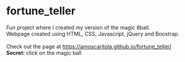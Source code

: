 # fortune_teller

Fun project where I created my version of the magic 8ball.  
Webpage created using HTML, CSS, Javascript, jQuery and Boostrap.  
<br>
Check out the page at https://amoscaritola.github.io/fortune_teller/  
**Secret:** click on the magic ball  
